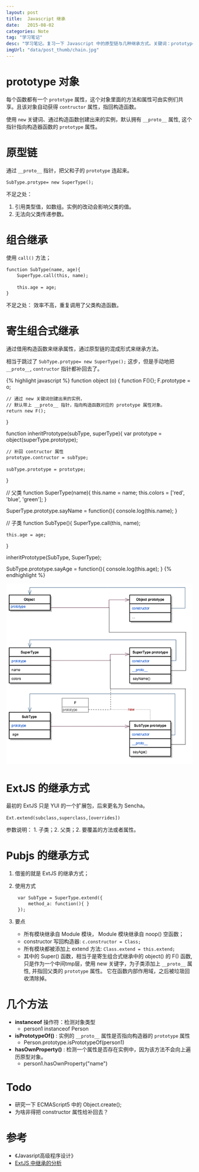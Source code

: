```yaml
---
layout: post
title:  Javascript 继承
date:   2015-08-02
categories: Note
tag: "学习笔记" 
desc: "学习笔记。复习一下 Javascript 中的原型链与几种继承方式。关键词：prototype, __proto__, contructor, 组合继承，寄生组合式继承，ExtJS, Pubjs 等等。"
imgUrl: "data/post_thumb/chain.jpg"
---
```



# prototype 对象

每个函数都有一个 `prototype` 属性，这个对象里面的方法和属性可由实例们共享。且该对象自动获得 `contructor` 属性，指回构造函数。

使用 `new` 关键词、通过构造函数创建出来的实例，默认拥有 `__proto__` 属性, 这个指针指向构造器函数的 `prototype` 属性。


# 原型链

通过 `__proto__` 指针，把父和子的 `prototype` 连起来。

	SubType.protype= new SuperType();

不足之处：

1. 引用类型值，如数组。实例的改动会影响父类的值。
2. 无法向父类传递参数。

# 组合继承
	
使用 `call()` 方法；

	function SubType(name, age){
		SuperType.call(this, name);

		this.age = age;
	}

不足之处：
	效率不高，重复调用了父类构造函数。

# 寄生组合式继承

通过借用构造函数来继承属性，通过原型链的混成形式来继承方法。

相当于跳过了 `SubType.protype= new SuperType();` 这步，但是手动地把 `__proto__`, `contructor` 指针都补回去了。

{% highlight javascript %}
function object (o) {
	function F(){};
	F.prototype = o;

	// 通过 new 关键词创建出来的实例，
	// 默认带上 __proto__ 指针，指向构造函数对应的 prototype 属性对象。
	return new F(); 
}

function inheritPrototype(subType, superType){
	var prototype = object(superType.prototype);

	// 补回 contructor 属性
	prototype.contructor = subType;

	subType.prototype = prototype;
}

// 父类
function SuperType(name){
	this.name = name;
	this.colors = ['red', 'blue', 'green'];
}

SuperType.prototype.sayName = function(){
	console.log(this.name);
}

// 子类
function SubType(){
	SuperType.call(this, name);

	this.age = age;
}

inheritPrototype(SubType, SuperType);

SubType.prototype.sayAge = function(){
	console.log(this.age);
}
{% endhighlight %}

![inheritance](/data/post_imgs/inheritance.png)	

# ExtJS 的继承方式

最初的 ExtJS 只是 YUI 的一个扩展包，后来更名为 Sencha。

`Ext.extend(subclass,superclass,[overrides])`

参数说明： 1. 子类；2. 父类；2. 要覆盖的方法或者属性。


# Pubjs 的继承方式

1. 借鉴的就是 ExtJS 的继承方式；

2. 使用方式

		var SubType = SuperType.extend({
			method_a: function(){ }
		});

3. 要点

	- 所有模块继承自 Module 模块， Module 模块继承自 noop() 空函数；
	- constructor 写回构造器: `c.constructor = Class;`
	- 所有模块都被添加上 extend 方法: `Class.extend = this.extend;`
	- 其中的 Super() 函数，相当于是寄生组合式继承中的 object() 的 F() 函数, 只是作为一个中间tmp层，使用 new 关键字，为子类添加上 `__proto__` 属性, 并指回父类的 `prototype` 属性。 它在函数内部作用域，之后被垃圾回收清除掉。

# 几个方法

- **instanceof** 操作符：检测对象类型
	- person1 instanceof Person
- **isPrototypeOf()** : 实例的 `__proto__` 属性是否指向构造器的 `prototype` 属性
	- Person.prototype.isPrototypeOf(person1)
- **hasOwnProperty()** : 检测一个属性是否存在实例中，因为该方法不会向上遍历原型对象。
	- person1.hasOwnProperty("name")

# Todo

- 研究一下 ECMAScript5 中的 Object.create();
- 为啥非得把 constructor 属性给补回去？

# 参考

- 《Javasript高级程序设计》
- [ExtJS 中继承的分析](http://outofmemory.cn/code-snippet/33376/ExtJS-parse)